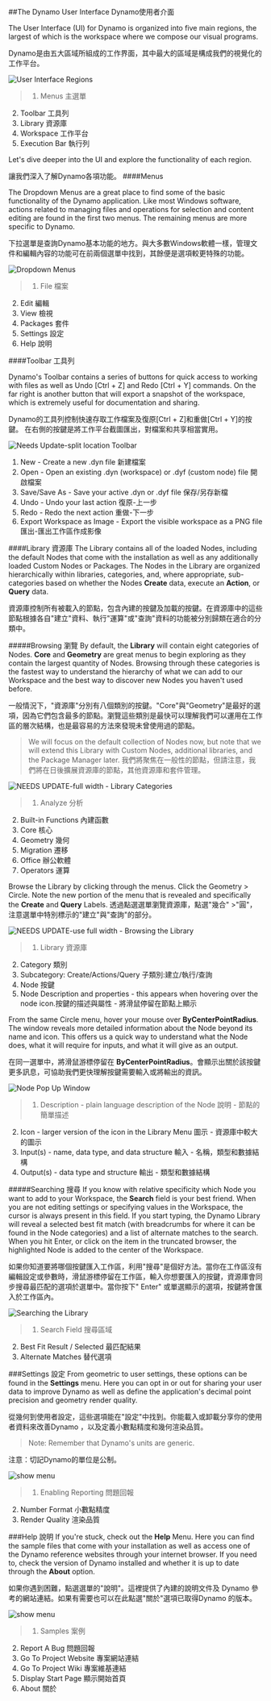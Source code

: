 ##The Dynamo User Interface Dynamo使用者介面

The User Interface (UI) for Dynamo is organized into five main regions, the largest of which is the workspace where we compose our visual programs.

Dynamo是由五大區域所組成的工作界面，其中最大的區域是構成我們的視覺化的工作平台。

![User Interface Regions](images/2-2/01-UI-Regions.png)

>1. Menus 主選單
2. Toolbar 工具列
3. Library 資源庫
4. Workspace 工作平台
5. Execution Bar 執行列

Let's dive deeper into the UI and explore the functionality of each region.

讓我們深入了解Dynamo各項功能。
####Menus

The Dropdown Menus are a great place to find some of the basic functionality of the Dynamo application. Like most Windows software, actions related to managing files and operations for selection and content editing are found in the first two menus. The remaining menus are more specific to Dynamo.

下拉選單是查詢Dynamo基本功能的地方。與大多數Windows軟體一樣，管理文件和編輯內容的功能可在前兩個選單中找到，其餘便是選項較更特殊的功能。

![Dropdown Menus](images/2-2/02-Menus.png)
> 1. File 檔案
2. Edit 編輯
3. View 檢視
4. Packages 套件
5. Settings 設定
6. Help 說明

####Toolbar  工具列

Dynamo's Toolbar contains a series of buttons for quick access to working with files as well as Undo [Ctrl + Z] and Redo [Ctrl + Y] commands. On the far right is another button that will export a snapshot of the workspace, which is extremely useful for documentation and sharing.

Dynamo的工具列控制快速存取工作檔案及復原[Ctrl + Z]和重做[Ctrl + Y]的按鍵。
在右側的按鍵是將工作平台截圖匯出，對檔案和共享相當實用。

![Needs Update-split location Toolbar](images/2-2/03-Toolbar.png)

1. New - Create a new .dyn file 新建檔案
2. Open - Open an existing .dyn (workspace) or .dyf (custom node) file 開啟檔案
3. Save/Save As - Save your active .dyn or .dyf file 保存/另存新檔
4. Undo - Undo your last action 復原-上一步
5. Redo - Redo the next action 重做-下一步
6. Export Workspace as Image - Export the visible workspace as a PNG file 匯出-匯出工作區作成影像

####Library 資源庫
The Library contains all of the loaded Nodes, including the default Nodes that come with the installation as well as any additionally loaded Custom Nodes or Packages. The Nodes in the Library are organized hierarchically within libraries, categories, and, where appropriate, sub-categories based on whether the Nodes **Create** data, execute an **Action**, or **Query** data.

資源庫控制所有被載入的節點，包含內建的按鍵及加載的按鍵。在資源庫中的這些節點根據各自"建立"資料、執行"運算"或"查詢"資料的功能被分別歸類在適合的分類中。

#####Browsing 瀏覽
By default, the **Library** will contain eight categories of Nodes. **Core** and **Geometry** are great menus to begin exploring as they contain the largest quantity of Nodes.  Browsing through these categories is the fastest way to understand the hierarchy of what we can add to our Workspace and the best way to discover new Nodes you haven't used before.

一般情況下，"資源庫"分別有八個類別的按鍵。"Core"與"Geometry"是最好的選項，因為它們包含最多的節點。瀏覽這些類別是最快可以理解我們可以運用在工作區的層次結構，也是最容易的方法來發現未曾使用過的節點。

> We will focus on the default collection of Nodes now, but note that we will extend this Library with Custom Nodes, additional libraries, and the Package Manager later.
我們將聚焦在一般性的節點，但請注意，我們將在日後擴展資源庫的節點，其他資源庫和套件管理。

![NEEDS UPDATE-full width - Library Categories](images/2-2/04-LibraryCategories.png)
>1. Analyze 分析
2. Built-in Functions  內建函數
3. Core 核心
4. Geometry 幾何
5. Migration 遷移
6. Office 辦公軟體
7. Operators 運算

Browse the Library by clicking through the menus. Click the Geometry > Circle. Note the new portion of the menu that is revealed and specifically the **Create** and **Query** Labels.
透過點選選單瀏覽資源庫，點選"幾合" >"圓"，注意選單中特別標示的"建立"與"查詢"的部分。

![NEEDS UPDATE-use full width - Browsing the Library](images/2-2/05-LibraryBrowsing.png)
>1. Library 資源庫
2. Category 類別
3. Subcategory: Create/Actions/Query 子類別:建立/執行/查詢
4. Node 按鍵
5. Node Description and properties - this appears when hovering over the node icon.按鍵的描述與屬性 - 將滑鼠停留在節點上顯示

From the same Circle menu, hover your mouse over **ByCenterPointRadius**. The window reveals more detailed information about the Node beyond its name and icon. This offers us a quick way to understand what the Node does, what it will require for inputs, and what it will give as an output.

在同一選單中，將滑鼠游標停留在 **ByCenterPointRadius**。會顯示出關於該按鍵更多訊息，可協助我們更快理解按鍵需要輸入或將輸出的資訊。

![Node Pop Up Window](images/2-2/06-NodePopup.png)
>1. Description - plain language description of the Node  說明 - 節點的簡單描述
2. Icon - larger version of the icon in the Library Menu  圖示 - 資源庫中較大的圖示
3. Input(s) - name,  data type, and data structure  輸入 - 名稱，類型和數據結構
4. Output(s) - data type and structure  輸出 - 類型和數據結構

#####Searching 搜尋
If you know with relative specificity which Node you want to add to your Workspace, the **Search** field is your best friend. When you are not editing settings or specifying values in the Workspace, the cursor is always present in this field. If you start typing, the Dynamo Library will reveal a selected best fit match (with breadcrumbs for where it can be found in the Node categories) and a list of alternate matches to the search. When you hit Enter, or click on the item in the truncated browser, the highlighted Node is added to the center of the Workspace.

如果你知道要將哪個按鍵匯入工作區，利用"搜尋"是個好方法。當你在工作區沒有編輯設定或參數時，滑鼠游標停留在工作區，輸入你想要匯入的按鍵，資源庫會同步搜尋最匹配的選項於選單中。當你按下" Enter" 或單選顯示的選項，按鍵將會匯入於工作區內。

![Searching the Library](images/2-2/07-LibrarySearching.png)
>1. Search Field  搜尋區域
2. Best Fit Result / Selected 最匹配結果
3. Alternate Matches 替代選項

###Settings 設定
From geometric to user settings, these options can be found in the **Settings** menu. Here you can opt in or out for sharing your user data to improve Dynamo as well as define the application's decimal point precision and geometry render quality.

從幾何到使用者設定，這些選項能在"設定"中找到。你能載入或卸載分享你的使用者資料來改善Dynamo ，以及定義小數點精度和幾何渲染品質。

> Note: Remember that Dynamo's units are generic.

注意：切記Dynamo的單位是公制。

![show menu](images/2-2/08-Settings.png)

>1. Enabling Reporting  問題回報
2. Number Format  小數點精度
3. Render Quality  渲染品質

###Help  說明
If you're stuck, check out the **Help** Menu. Here you can find the sample files that come with your installation as well as access one of the Dynamo reference websites through your internet browser. If you need to, check the version of Dynamo installed and whether it is up to date through the **About** option.

如果你遇到困難，點選選單的"說明"。這裡提供了內建的說明文件及 Dynamo 參考的網站連結。如果有需要也可以在此點選"關於"選項已取得Dynamo 的版本。

![show menu](images/2-2/09-Help.png)

>1. Samples 案例
2. Report A Bug 問題回報
3. Go To Project Website  專案網站連結
4. Go To Project Wiki  專案維基連結
5. Display Start Page  顯示開始首頁
6. About 關於



